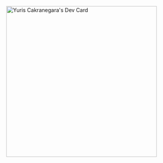 <a href="https://app.daily.dev/yurisasc"><img src="https://api.daily.dev/devcards/99c4db762f3c47d59cea6c286a031194.png?r=1vq" width="400" alt="Yuris Cakranegara's Dev Card"/></a>

